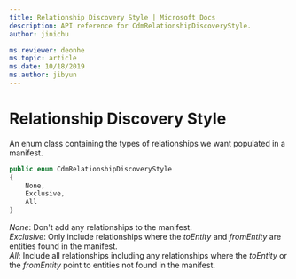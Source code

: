 ```yaml
---
title: Relationship Discovery Style | Microsoft Docs
description: API reference for CdmRelationshipDiscoveryStyle.
author: jinichu

ms.reviewer: deonhe 
ms.topic: article
ms.date: 10/18/2019
ms.author: jibyun
---
```


# Relationship Discovery Style

An enum class containing the types of relationships we want populated in a manifest. 

```csharp
public enum CdmRelationshipDiscoveryStyle
{
    None,       
    Exclusive,       
    All         
}               
```

*None*: Don't add any relationships to the manifest.<br/>
*Exclusive*: Only include relationships where the *toEntity* and *fromEntity* are entities found in the manifest.<br/>
*All*: Include all relationships including any relationships where the *toEntity* or the *fromEntity* point to entities not found in the manifest.